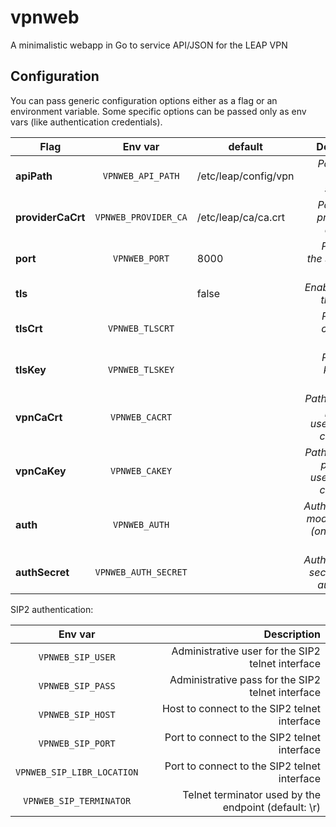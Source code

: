 vpnweb
======
A minimalistic webapp in Go to service API/JSON for the LEAP VPN


Configuration
-------------

You can pass generic configuration options either as a flag or an environment
variable. Some specific options can be passed only as env vars (like
authentication credentials).

| Flag              |  Env var             |  default             | Description                                            |
|-------------------|:--------------------:|----------------------|-------------------------------------------------------:|
| **apiPath**       | `VPNWEB_API_PATH`    | /etc/leap/config/vpn | _Path for the public API static files_                 |
| **providerCaCrt** | `VPNWEB_PROVIDER_CA` | /etc/leap/ca/ca.crt  | _Path for the provider CA certificate_                 |
| **port**          | `VPNWEB_PORT`        | 8000                 | _Port where the server will listen_                    |
| **tls**           |                      | false                | _Enable TLS on the service_                            |
| **tlsCrt**        | `VPNWEB_TLSCRT`      |                      | _Path to the cert file for TLS_                        |
| **tlsKey**        | `VPNWEB_TLSKEY`      |                      | _Path to the key file for TLS_                         |
| **vpnCaCrt**      | `VPNWEB_CACRT`       |                      | _Path to the CA public key used for VPN certificates_  |
| **vpnCaKey**      | `VPNWEB_CAKEY`       |                      | _Path to the CA private key used for VPN certificates_ |
| **auth**          | `VPNWEB_AUTH`        |                      | _Authentication module to use (one of: sip2, anon)_    |
| **authSecret**    | `VPNWEB_AUTH_SECRET` |                      | _Authentication secret to sign auth tokens_            |


SIP2 authentication:

|  Env var                      | Description                                          |
|:-----------------------------:|-----------------------------------------------------:|
| `VPNWEB_SIP_USER`             | Administrative user for the SIP2 telnet interface    |
| `VPNWEB_SIP_PASS`             | Administrative pass for the SIP2 telnet interface    |
| `VPNWEB_SIP_HOST`             | Host to connect to the SIP2 telnet interface         |
| `VPNWEB_SIP_PORT`             | Port to connect to the SIP2 telnet interface         |
| `VPNWEB_SIP_LIBR_LOCATION`    | Port to connect to the SIP2 telnet interface         |
| `VPNWEB_SIP_TERMINATOR`       | Telnet terminator used by the endpoint (default: \r) |


